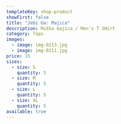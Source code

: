 ```yaml
---
templateKey: shop-product
showFirst: false
title: "Jebi Ga: Majica"
description: Muška majica / Men's T SHirt
category: Tops
images:
  - image: img-0113.jpg
  - image: img-0111.jpg
price: 15
sizes:
  - size: S
    quantity: 5
  - size: M
    quantity: 5
  - size: L
    quantity: 5
  - size: XL
    quantity: 5
available: true
---
```

